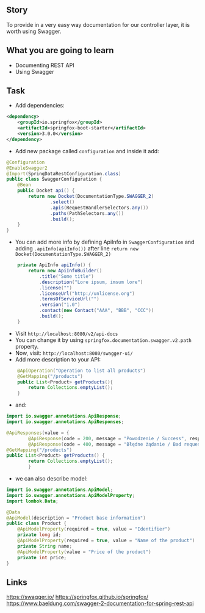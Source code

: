 ## Story
To provide in a very easy way documentation for our controller layer, it is worth using Swagger.

## What you are going to learn
- Documenting REST API
- Using Swagger


## Task
- Add dependencies:
```xml
<dependency>
    <groupId>io.springfox</groupId>
    <artifactId>springfox-boot-starter</artifactId>
    <version>3.0.0</version>
</dependency>
```
- Add new package called `configuration` and inside it add:
```java
@Configuration
@EnableSwagger2
@Import(SpringDataRestConfiguration.class)
public class SwaggerConfiguration {
    @Bean
    public Docket api() {
        return new Docket(DocumentationType.SWAGGER_2)
                .select()
                .apis(RequestHandlerSelectors.any())
                .paths(PathSelectors.any())
                .build();
    }
}
```
- You can add more info by defining ApiInfo in `SwaggerConfiguration` and adding `.apiInfo(apiInfo())` after
line `return new Docket(DocumentationType.SWAGGER_2)`
```java
    private ApiInfo apiInfo() {
        return new ApiInfoBuilder()
            .title("Some title")
            .description("Lore ipsum, imsum lore")
            .license("")
            .licenseUrl("http://unlicense.org")
            .termsOfServiceUrl("")
            .version("1.0")
            .contact(new Contact("AAA", "BBB", "CCC"))
            .build();
    }
```
- Visit `http://localhost:8080/v2/api-docs`
- You can change it by using `springfox.documentation.swagger.v2.path` property.
- Now, visit: `http://localhost:8080/swagger-ui/`
- Add more description to your API:
```java
    @ApiOperation("Operation to list all products")
    @GetMapping("/products")
    public List<Product> getProducts(){
        return Collections.emptyList();
    }
```
- and:
```java
import io.swagger.annotations.ApiResponse;
import io.swagger.annotations.ApiResponses;

@ApiResponses(value = {
        @ApiResponse(code = 200, message = "Powodzenie / Success", response = Product.class),
        @ApiResponse(code = 400, message = "Błędne żądanie / Bad request", response = Error.class)})
@GetMapping("/products")
public List<Product> getProducts() {
        return Collections.emptyList();
        }

```
- we can also describe model:
```java
import io.swagger.annotations.ApiModel;
import io.swagger.annotations.ApiModelProperty;
import lombok.Data;

@Data
@ApiModel(description = "Product base information")
public class Product {
    @ApiModelProperty(required = true, value = "Identifier")
    private long id;
    @ApiModelProperty(required = true, value = "Name of the product")
    private String name;
    @ApiModelProperty(value = "Price of the product")
    private int price;
}
```

## Links
https://swagger.io/
https://springfox.github.io/springfox/
https://www.baeldung.com/swagger-2-documentation-for-spring-rest-api

